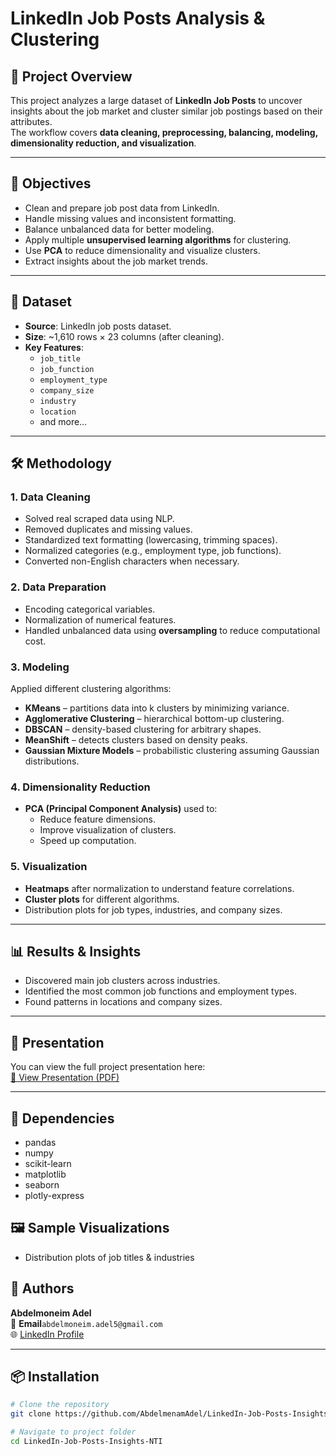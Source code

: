 # LinkedIn Job Posts Analysis & Clustering

## 📌 Project Overview
This project analyzes a large dataset of **LinkedIn Job Posts** to uncover insights about the job market and cluster similar job postings based on their attributes.  
The workflow covers **data cleaning, preprocessing, balancing, modeling, dimensionality reduction, and visualization**.

---

## 🎯 Objectives
- Clean and prepare job post data from LinkedIn.
- Handle missing values and inconsistent formatting.
- Balance unbalanced data for better modeling.
- Apply multiple **unsupervised learning algorithms** for clustering.
- Use **PCA** to reduce dimensionality and visualize clusters.
- Extract insights about the job market trends.

---

## 📂 Dataset
- **Source**: LinkedIn job posts dataset.
- **Size**: ~1,610 rows × 23 columns (after cleaning).
- **Key Features**:
  - `job_title`
  - `job_function`
  - `employment_type`
  - `company_size`
  - `industry`
  - `location`
  - and more…

---

## 🛠 Methodology

### 1. Data Cleaning
- Solved real scraped data using NLP.
- Removed duplicates and missing values.
- Standardized text formatting (lowercasing, trimming spaces).
- Normalized categories (e.g., employment type, job functions).
- Converted non-English characters when necessary.

### 2. Data Preparation
- Encoding categorical variables.
- Normalization of numerical features.
- Handled unbalanced data using **oversampling** to reduce computational cost.

### 3. Modeling
Applied different clustering algorithms:
- **KMeans** – partitions data into k clusters by minimizing variance.
- **Agglomerative Clustering** – hierarchical bottom-up clustering.
- **DBSCAN** – density-based clustering for arbitrary shapes.
- **MeanShift** – detects clusters based on density peaks.
- **Gaussian Mixture Models** – probabilistic clustering assuming Gaussian distributions.

### 4. Dimensionality Reduction
- **PCA (Principal Component Analysis)** used to:
  - Reduce feature dimensions.
  - Improve visualization of clusters.
  - Speed up computation.

### 5. Visualization
- **Heatmaps** after normalization to understand feature correlations.
- **Cluster plots** for different algorithms.
- Distribution plots for job types, industries, and company sizes.

---

## 📊 Results & Insights
- Discovered main job clusters across industries.
- Identified the most common job functions and employment types.
- Found patterns in locations and company sizes.

---

## 📑 Presentation
You can view the full project presentation here:  
[📄 View Presentation (PDF)](./LinkedIn-Job-Posts-Insights-NTI.pdf)

---
## 📌 Dependencies
- pandas  
- numpy  
- scikit-learn  
- matplotlib  
- seaborn
- plotly-express

## 🖼 Sample Visualizations
- Distribution plots of job titles & industries  

## 👥 Authors
**Abdelmoneim Adel**  
📧 **Email**`abdelmoneim.adel5@gmail.com`  
🌐 [LinkedIn Profile](https://www.linkedin.com/in/abdelmoneim-adel)

---

## 📦 Installation
```bash
# Clone the repository
git clone https://github.com/AbdelmenamAdel/LinkedIn-Job-Posts-Insights-NTI.git

# Navigate to project folder
cd LinkedIn-Job-Posts-Insights-NTI

